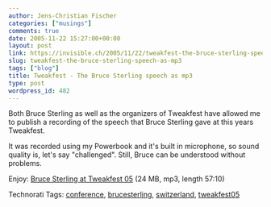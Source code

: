 ```yaml
---
author: Jens-Christian Fischer
categories: ["musings"]
comments: true
date: 2005-11-22 15:27:00+00:00
layout: post
link: https://invisible.ch/2005/11/22/tweakfest-the-bruce-sterling-speech-as-mp3/
slug: tweakfest-the-bruce-sterling-speech-as-mp3
tags: ["blog"]
title: Tweakfest - The Bruce Sterling speech as mp3
type: post
wordpress_id: 482
---
```



Both Bruce Sterling as well as the organizers of Tweakfest have allowed me to publish a recording of the speech that Bruce Sterling gave at this years Tweakfest. 



It was recorded using my Powerbook and it's built in microphone, so sound quality is, let's say "challenged". Still, Bruce can be understood without problems.



Enjoy: [Bruce Sterling at Tweakfest 05](/files/Tweakfest-BruceSterling.mp3) (24 MB, mp3, length 57:10) 





Technorati Tags: [conference](https://technorati.com/tag/conference), [brucesterling](https://technorati.com/tag/brucesterling), [switzerland](https://technorati.com/tag/switzerland), [tweakfest05](https://technorati.com/tag/tweakfest05)

